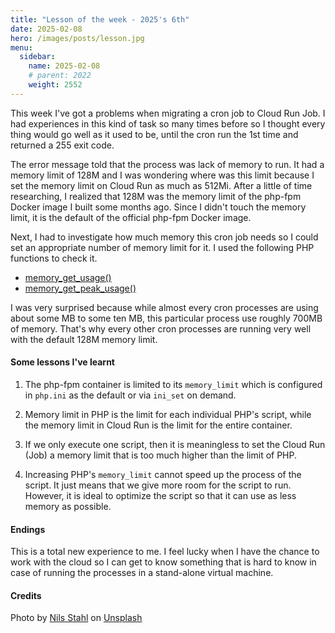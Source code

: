 ```yaml
---
title: "Lesson of the week - 2025's 6th"
date: 2025-02-08
hero: /images/posts/lesson.jpg
menu:
  sidebar:
    name: 2025-02-08
    # parent: 2022
    weight: 2552
---
```


This week I've got a problems when migrating a cron job to Cloud Run Job. I had experiences in this kind of task so many times before so I thought every thing would go well as it used to be, until the cron run the 1st time and returned a 255 exit code.

The error message told that the process was lack of memory to run. It had a memory limit of 128M and I was wondering where was this limit because I set the memory limit on Cloud Run as much as 512Mi. After a little of time researching, I realized that 128M was the memory limit of the php-fpm Docker image I built some months ago. Since I didn't touch the memory limit, it is the default of the official php-fpm Docker image.

Next, I had to investigate how much memory this cron job needs so I could set an appropriate number of memory limit for it. I used the following PHP functions to check it.

* [memory_get_usage()](https://www.php.net/manual/en/function.memory-get-usage.php)
* [memory_get_peak_usage()](https://www.php.net/manual/en/function.memory-get-peak-usage.php)

I was very surprised because while almost every cron processes are using about some MB to some ten MB, this particular process use roughly 700MB of memory. That's why every other cron processes are running very well with the default 128M memory limit.

#### Some lessons I've learnt

1. The php-fpm container is limited to its `memory_limit` which is configured in `php.ini` as the default or via `ini_set` on demand.

1. Memory limit in PHP is the limit for each individual PHP's script, while the memory limit in Cloud Run is the limit for the entire container.

1. If we only execute one script, then it is meaningless to set the Cloud Run (Job) a memory limit that is too much higher than the limit of PHP.

1. Increasing PHP's `memory_limit` cannot speed up the process of the script. It just means that we give more room for the script to run. However, it is ideal to optimize the script so that it can use as less memory as possible.

#### Endings

This is a total new experience to me. I feel lucky when I have the chance to work with the cloud so I can get to know something that is hard to know in case of running the processes in a stand-alone virtual machine.

#### Credits

Photo by <a href="https://unsplash.com/@nilsjakob?utm_content=creditCopyText&utm_medium=referral&utm_source=unsplash">Nils Stahl</a> on <a href="https://unsplash.com/photos/shallow-focus-photo-of-person-writing-neUbjUnjXNk?utm_content=creditCopyText&utm_medium=referral&utm_source=unsplash">Unsplash</a>
      